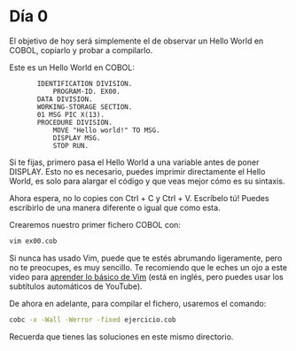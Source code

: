 # Día 0

El objetivo de hoy será simplemente el de observar un Hello World en COBOL, copiarlo y probar a compilarlo.

Este es un Hello World en COBOL:

``` cobol
       IDENTIFICATION DIVISION.
           PROGRAM-ID. EX00.
       DATA DIVISION.
       WORKING-STORAGE SECTION.
       01 MSG PIC X(13).
       PROCEDURE DIVISION.
           MOVE "Hello world!" TO MSG.
           DISPLAY MSG.
           STOP RUN.

```

Si te fijas, primero pasa el Hello World a una variable antes de poner DISPLAY. Esto no es necesario, puedes imprimir directamente el Hello World, es solo para alargar el código y que veas mejor cómo es su sintaxis.

Ahora espera, no lo copies con Ctrl + C y Ctrl + V. Escríbelo tú! Puedes escribirlo de una manera diferente o igual que como esta.

Crearemos nuestro primer fichero COBOL con:

``` bash
vim ex00.cob
```

Si nunca has usado Vim, puede que te estés abrumando ligeramente, pero no te preocupes, es muy sencillo. Te recomiendo que le eches un ojo a este video para [aprender lo básico de Vim](https://www.youtube.com/watch?v=-txKSRn0qeA) (está en inglés, pero puedes usar los subtítulos automáticos de YouTube).

De ahora en adelante, para compilar el fichero, usaremos el comando:

``` bash
cobc -x -Wall -Werror -fixed ejercicio.cob
```

Recuerda que tienes las soluciones en este mismo directorio.
